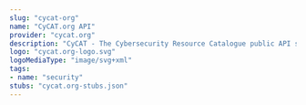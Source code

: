 ```yaml
---
slug: "cycat-org"
name: "CyCAT.org API"
provider: "cycat.org"
description: "CyCAT - The Cybersecurity Resource Catalogue public API services."
logo: "cycat.org-logo.svg"
logoMediaType: "image/svg+xml"
tags:
- name: "security"
stubs: "cycat.org-stubs.json"
---
```

